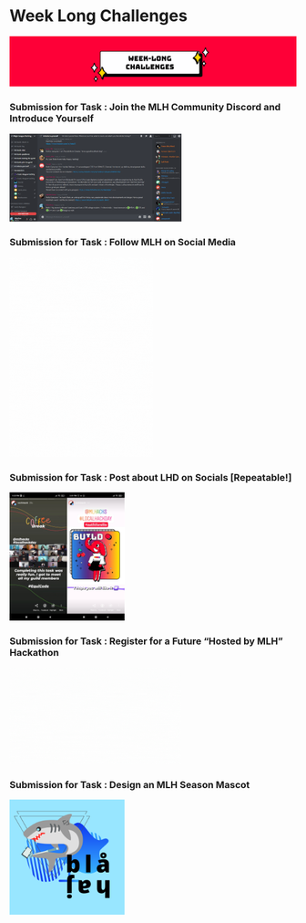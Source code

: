 # Week Long Challenges
<img src="https://github.com/VARhimank/MLH-Local-Hack-Day/blob/main/Week%20Long%20Challenges/head-wlc.png">

### Submission for Task : Join the MLH Community Discord and Introduce Yourself
<img src="https://github.com/VARhimank/MLH-Local-Hack-Day/blob/main/Week%20Long%20Challenges/Submission%203.png" width=60%>

### Submission for Task : Follow MLH on Social Media
<img src="https://github.com/VARhimank/MLH-Local-Hack-Day/blob/main/Week%20Long%20Challenges/Submission_Social.gif" width=50%>

### Submission for Task : Post about LHD on Socials [Repeatable!]
<img src="https://github.com/VARhimank/MLH-Local-Hack-Day/blob/main/Week%20Long%20Challenges/ig-story-1.jpg" width=20%><img src="https://github.com/VARhimank/MLH-Local-Hack-Day/blob/main/Week%20Long%20Challenges/ig-story-2.jpg" width=20%>

### Submission for Task : Register for a Future “Hosted by MLH” Hackathon
<img src="https://github.com/VARhimank/MLH-Local-Hack-Day/blob/main/Week%20Long%20Challenges/Registering%20for%20Hackathons.gif" width=60%>

### Submission for Task : Design an MLH Season Mascot
<img src="https://github.com/VARhimank/MLH-Local-Hack-Day/blob/main/Week%20Long%20Challenges/blahaj.png" width=40%>
